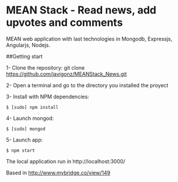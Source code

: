 # MEAN Stack - Read news, add upvotes and comments

MEAN web application with last technologies in Mongodb, Expressjs, Angularjs, Nodejs.

##Getting start

1- Clone the repository: git clone
https://github.com/javigonz/MEANStack_News.git

2- Open a terminal and go to the directory you installed the proyect

3- Install with NPM dependencies:
```
$ [sudo] npm install
```
4- Launch mongod:
```
$ [sudo] mongod
```
5- Launch app:
```
$ npm start
```


The local application run in http://localhost:3000/

Based in http://www.mybridge.co/view/149
